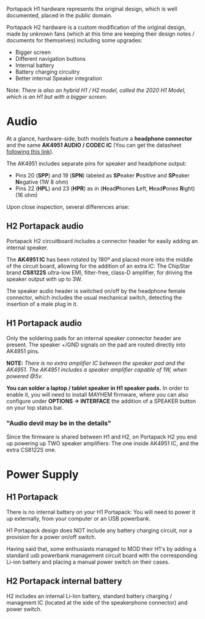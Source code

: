 Portapack H1 hardware represents the original design, which is well documented, placed in the public domain. 

Portapack H2 hardware is a custom modification of the original design, made by unknown fans (which at this time are keeping their design notes / documents for themselves) including some upgrades:

* Bigger screen
* Different navigation buttons
* Internal battery
* Battery charging circuitry
* Better internal Speaker integration

Note: _There is also an hybrid H1 / H2 model, called the 2020 H1 Model, which is an H1 but with a bigger screen._

# Audio

At a glance, hardware-side, both models feature a **headphone connector** and the same **AK4951 AUDIO / CODEC IC** (You can get the datasheet [following this link](https://www.akm.com/content/dam/documents/products/audio/audio-codec/ak4951aen/ak4951aen-en-datasheet.pdf)).

The AK4951 includes separate pins for speaker and headphone output:

*  Pins 20 (**SPP**) and 19 (**SPN**) labeled as **SP**eaker **P**ositive and **SP**eaker **N**egative (1W 8 ohm)
* Pins 22 (**HPL**) and 23 (**HPR**) as in (**H**ead**P**hones **L**eft, **H**ead**P**ones **R**ight) (16 ohm)

Upon close inspection, several differences arise:

## H2 Portapack audio
Portapack H2 circuitboard includes a connector header for easily adding an internal speaker. 

The **AK4951 IC** has been rotated by 180º and placed more into the middle of the circuit board, allowing for the addition of an extra IC: The ChipStar brand **CS8122S** ultra-low EMI, filter-free, class-D amplifier, for driving the speaker output with up to 3W. 

The speaker audio header is switched on/off by the headphone female connector, which includes the usual mechanical switch, detecting the insertion of a male plug in it.

##  H1 Portapack audio

Only the soldering pads for an internal speaker connector header are present. The speaker +/GND signals on the pad are routed directly into AK4951 pins.

**NOTE:** _There is no extra amplifier IC between the speaker pad and the AK4951. The AK4951 includes a speaker amplifier capable of 1W, when powered @5v._

**You can solder a laptop / tablet speaker in H1 speaker pads.** In order to enable it, you will need to install MAYHEM firmware, where you can also configure under **OPTIONS -> INTERFACE** the addition of a SPEAKER button on your top status bar.

### "Audio devil may be in the details"
Since the firmware is shared between H1 and H2, on Portapack H2 you end up powering up TWO speaker amplifiers: The one inside AK4951 IC, and the extra CS8122S one.

# Power Supply

## H1 Portapack
There is no internal battery on your H1 Portapack: You will need to power it up externally, from your computer or an USB powerbank.

H1 Portapack design does NOT include any battery charging circuit, nor a provision for a power on/off switch.

Having said that, some enthusiasts managed to MOD their H1's by adding a standard usb powerbank management circuit board with the corresponding Li-ion battery and placing a manual power switch on their cases.

## H2 Portapack internal battery

H2 includes an internal Li-Ion battery, standard battery charging / managment IC (located at the side of the speakerphone connector) and power switch.